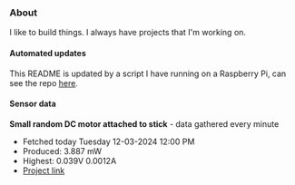 ### About
I like to build things. I always have projects that I'm working on.

#### Automated updates
This README is updated by a script I have running on a Raspberry Pi, can see the repo [here](https://github.com/jdc-cunningham/raspi-git-repo-updater).

#### Sensor data


**Small random DC motor attached to stick** - data gathered every minute
- Fetched today Tuesday 12-03-2024 12:00 PM
- Produced: 3.887 mW
- Highest: 0.039V 0.0012A
- [Project link](https://github.com/jdc-cunningham/turbine-raspi)